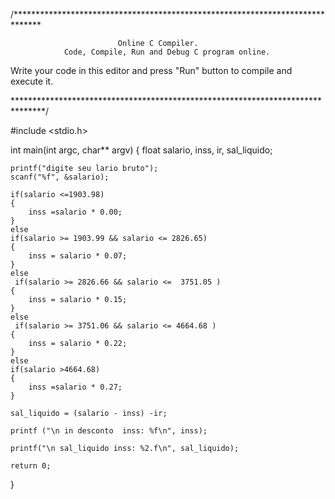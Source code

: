 /******************************************************************************

                            Online C Compiler.
                Code, Compile, Run and Debug C program online.
Write your code in this editor and press "Run" button to compile and execute it.

*******************************************************************************/

#include <stdio.h>

int main(int argc, char** argv) {
    float salario, inss, ir, sal_liquido;
    
    printf("digite seu lario bruto");
    scanf("%f", &salario);
    
	if(salario <=1903.98)
    {
        inss =salario * 0.00;
    }
    else
    if(salario >= 1903.99 && salario <= 2826.65)
    {
        inss = salario * 0.07;
    }
    else
     if(salario >= 2826.66 && salario <=  3751.05 )
    {
        inss = salario * 0.15;
    }
    else
     if(salario >= 3751.06 && salario <= 4664.68 )
    {
        inss = salario * 0.22;
    }
    else
    if(salario >4664.68)
    {
        inss =salario * 0.27;
    }
    
    sal_liquido = (salario - inss) -ir;
    
    printf ("\n in desconto  inss: %f\n", inss);
    
    printf("\n sal_liquido inss: %2.f\n", sal_liquido);
    
    return 0;
}
